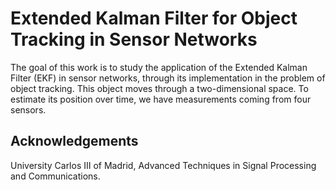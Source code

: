 # Extended Kalman Filter for Object Tracking in Sensor Networks

The goal of this work is to study the application of the Extended Kalman Filter (EKF) in sensor networks, through its implementation in the problem of object tracking. This object moves through a two-dimensional space. To estimate its position over time, we have measurements coming from four sensors.

## Acknowledgements

University Carlos III of Madrid, Advanced Techniques in Signal Processing and Communications.
